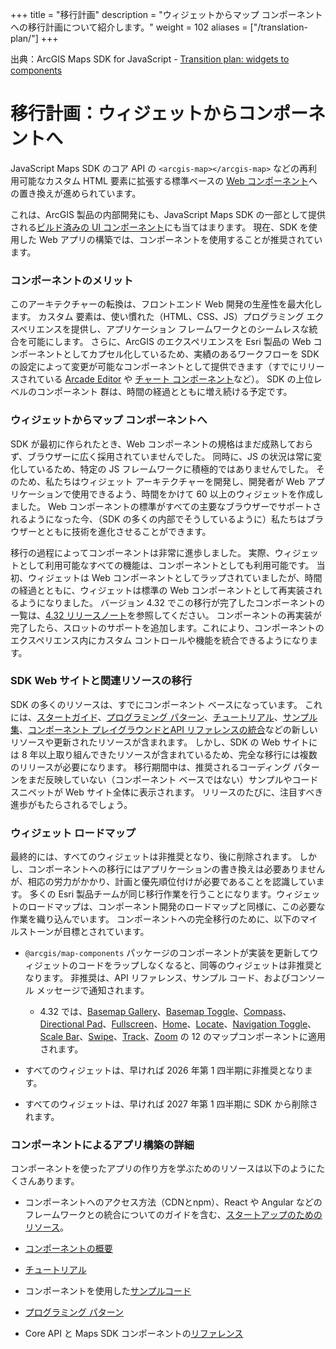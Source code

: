 +++
title = "移行計画"
description = "ウィジェットからマップ コンポーネントへの移行計画について紹介します。"
weight = 102
aliases = ["/translation-plan/"]
+++

出典：ArcGIS Maps SDK for JavaScript - [Transition plan: widgets to components](https://developers.arcgis.com/javascript/latest/components-transition-plan/)

# 移行計画：ウィジェットからコンポーネントへ

JavaScript Maps SDK のコア API の `<arcgis-map></arcgis-map>` などの再利用可能なカスタム HTML 要素に拡張する標準ベースの [Web コンポーネント](https://developer.mozilla.org/en-US/docs/Web/API/Web_components)への置き換えが進められています。

これは、ArcGIS 製品の内部開発にも、JavaScript Maps SDK の一部として提供される[ビルド済みの UI コンポーネント](https://developers.arcgis.com/javascript/latest/components/)にも当てはまります。
現在、SDK を使用した Web アプリの構築では、コンポーネントを使用することが推奨されています。

### コンポーネントのメリット

このアーキテクチャーの転換は、フロントエンド Web 開発の生産性を最大化します。
カスタム 要素は、使い慣れた（HTML、CSS、JS）プログラミング エクスペリエンスを提供し、アプリケーション フレームワークとのシームレスな統合を可能にします。
さらに、ArcGIS のエクスペリエンスを Esri 製品の Web コンポーネントとしてカプセル化しているため、実績のあるワークフローを SDK の設定によって変更が可能なコンポーネントとして提供できます（すでにリリースされている [Arcade Editor](https://developers.arcgis.com/javascript/latest/references/coding-components/arcgis-arcade-editor/) や [チャート コンポーネント](https://developers.arcgis.com/javascript/latest/references/charts-components/)など）。
SDK の上位レベルのコンポーネント 群は、時間の経過とともに増え続ける予定です。

### ウィジェットからマップ コンポーネントへ

SDK が最初に作られたとき、Web コンポーネントの規格はまだ成熟しておらず、ブラウザーに広く採用されていませんでした。
同時に、JS の状況は常に変化しているため、特定の JS フレームワークに積極的ではありませんでした。
そのため、私たちはウィジェット アーキテクチャーを開発し、開発者が Web アプリケーションで使用できるよう、時間をかけて 60 以上のウィジェットを作成しました。
Web コンポーネントの標準がすべての主要なブラウザーでサポートされるようになった今、（SDK の多くの内部でそうしているように）私たちはブラウザーとともに技術を進化させることができます。

移行の過程によってコンポーネントは非常に進歩しました。
実際、ウィジェットとして利用可能なすべての機能は、コンポーネントとしても利用可能です。
当初、ウィジェットは Web コンポーネントとしてラップされていましたが、時間の経過とともに、ウィジェットは標準の Web コンポーネントとして再実装されるようになりました。
バージョン 4.32 でこの移行が完了したコンポーネントの一覧は、[4.32 リリースノート](https://developers.arcgis.com/javascript/latest/4.32/#map-components)を参照してください。
コンポーネントの再実装が完了したら、スロットのサポートを追加します。これにより、コンポーネントのエクスペリエンス内にカスタム コントロールや機能を統合できるようになります。

### SDK Web サイトと関連リソースの移行

SDK の多くのリソースは、すでにコンポーネント ベースになっています。
これには、[スタートガイド](https://developers.arcgis.com/javascript/latest/get-started-overview/)、[プログラミング パターン](https://developers.arcgis.com/javascript/latest/programming-patterns/)、[チュートリアル](https://developers.arcgis.com/javascript/latest/tutorials/)、[サンプル集](https://developers.arcgis.com/javascript/latest/sample-code/?tagged=map-components)、[コンポーネント プレイグラウンドとAPI リファレンスの統合](https://developers.arcgis.com/javascript/latest/references/map-components/)などの新しいリソースや更新されたリソースが含まれます。
しかし、SDK の Web サイトには 8 年以上取り組んできたリソースが含まれているため、完全な移行には複数のリリースが必要になります。
移行期間中は、推奨されるコーディング パターンをまだ反映していない（コンポーネント ベースではない）サンプルやコード スニペットが Web サイト全体に表示されます。
リリースのたびに、注目すべき進歩がもたらされるでしょう。


### ウィジェット ロードマップ

最終的には、すべてのウィジェットは非推奨となり、後に削除されます。
しかし、コンポーネントへの移行にはアプリケーションの書き換えは必要ありませんが、相応の労力がかかり、計画と優先順位付けが必要であることを認識しています。
多くの Esri 製品チームが同じ移行作業を行うことになります。ウィジェットのロードマップは、コンポーネント開発のロードマップと同様に、この必要な作業を織り込んでいます。
コンポーネントへの完全移行のために、以下のマイルストーンが目標とされています。

- `@arcgis/map-components` パッケージのコンポーネントが実装を更新してウィジェットのコードをラップしなくなると、同等のウィジェットは非推奨となります。
非推奨は、API リファレンス、サンプル コード、およびコンソール メッセージで通知されます。

    - 4.32 では、[Basemap Gallery](https://developers.arcgis.com/javascript/latest/references/map-components/arcgis-basemap-gallery/)、[Basemap Toggle](https://developers.arcgis.com/javascript/latest/references/map-components/arcgis-basemap-toggle/)、[Compass](https://developers.arcgis.com/javascript/latest/references/map-components/arcgis-compass/)、[Directional Pad](https://developers.arcgis.com/javascript/latest/references/map-components/arcgis-directional-pad/)、[Fullscreen](https://developers.arcgis.com/javascript/latest/references/map-components/arcgis-fullscreen/)、[Home](https://developers.arcgis.com/javascript/latest/references/map-components/arcgis-home/)、[Locate](https://developers.arcgis.com/javascript/latest/references/map-components/arcgis-locate/)、[Navigation Toggle](https://developers.arcgis.com/javascript/latest/references/map-components/arcgis-navigation-toggle/)、[Scale Bar](https://developers.arcgis.com/javascript/latest/references/map-components/arcgis-scale-bar/)、[Swipe](https://developers.arcgis.com/javascript/latest/references/map-components/arcgis-swipe/)、[Track](https://developers.arcgis.com/javascript/latest/references/map-components/arcgis-track/)、[Zoom](https://developers.arcgis.com/javascript/latest/references/map-components/arcgis-zoom/) の 12 のマップコンポーネントに適用されます。

- すべてのウィジェットは、早ければ 2026 年第 1 四半期に非推奨となります。
- すべてのウィジェットは、早ければ 2027 年第 1 四半期に SDK から削除されます。

### コンポーネントによるアプリ構築の詳細

コンポーネントを使ったアプリの作り方を学ぶためのリソースは以下のようにたくさんあります。

- コンポーネントへのアクセス方法（CDNとnpm）、React や Angular などのフレームワークとの統合についてのガイドを含む、[スタートアップのためのリソース](https://developers.arcgis.com/javascript/latest/get-started-overview/)。

- [コンポーネントの概要](https://developers.arcgis.com/javascript/latest/components/)

- [チュートリアル](https://developers.arcgis.com/javascript/latest/tutorials/)

- コンポーネントを使用した[サンプルコード](https://developers.arcgis.com/javascript/latest/sample-code/?tagged=map-components)

- [プログラミング パターン](https://developers.arcgis.com/javascript/latest/programming-patterns/)

- Core API と Maps SDK コンポーネントの[リファレンス](https://developers.arcgis.com/javascript/latest/references/)



